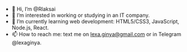 - 👋 Hi, I’m @Rlaksai
- 👀 I’m interested in working or studying in an IT company.
- 🌱 I’m currently learning web development: HTML5/CSS3, JavaScript, Node.js, React.
- 📫 How to reach me: text me on lexa.ginya@gmail.com or in Telegram @lexaginya.

<!---
Rlaksai/Rlaksai is a ✨ special ✨ repository because its `README.md` (this file) appears on your GitHub profile.
You can click the Preview link to take a look at your changes.
--->
